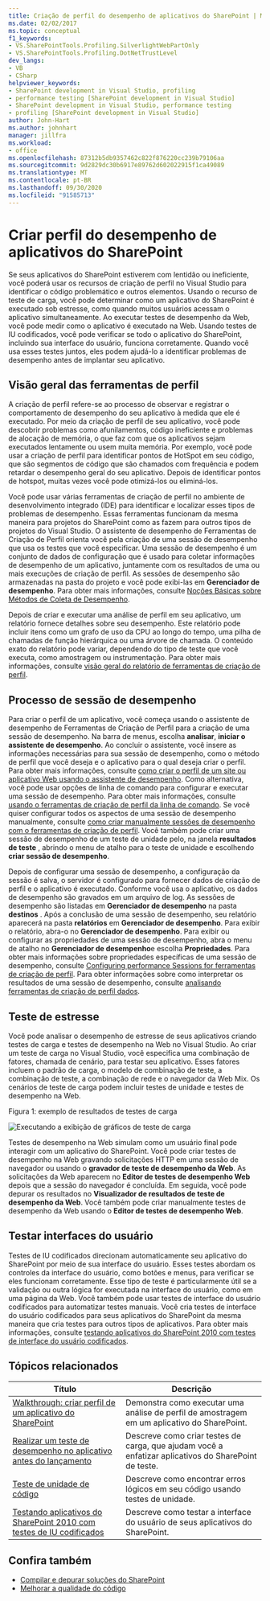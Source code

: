 ```yaml
---
title: Criação de perfil do desempenho de aplicativos do SharePoint | Microsoft Docs
ms.date: 02/02/2017
ms.topic: conceptual
f1_keywords:
- VS.SharePointTools.Profiling.SilverlightWebPartOnly
- VS.SharePointTools.Profiling.DotNetTrustLevel
dev_langs:
- VB
- CSharp
helpviewer_keywords:
- SharePoint development in Visual Studio, profiling
- performance testing [SharePoint development in Visual Studio]
- SharePoint development in Visual Studio, performance testing
- profiling [SharePoint development in Visual Studio]
author: John-Hart
ms.author: johnhart
manager: jillfra
ms.workload:
- office
ms.openlocfilehash: 87312b5db9357462c822f876220cc239b79106aa
ms.sourcegitcommit: 9d2829dc30b6917e89762d602022915f1ca49089
ms.translationtype: MT
ms.contentlocale: pt-BR
ms.lasthandoff: 09/30/2020
ms.locfileid: "91585713"
---
```

# <a name="profile-the-performance-of-sharepoint-applications"></a>Criar perfil do desempenho de aplicativos do SharePoint

Se seus aplicativos do SharePoint estiverem com lentidão ou ineficiente, você poderá usar os recursos de criação de perfil no Visual Studio para identificar o código problemático e outros elementos. Usando o recurso de teste de carga, você pode determinar como um aplicativo do SharePoint é executado sob estresse, como quando muitos usuários acessam o aplicativo simultaneamente. Ao executar testes de desempenho da Web, você pode medir como o aplicativo é executado na Web. Usando testes de IU codificados, você pode verificar se todo o aplicativo do SharePoint, incluindo sua interface do usuário, funciona corretamente. Quando você usa esses testes juntos, eles podem ajudá-lo a identificar problemas de desempenho antes de implantar seu aplicativo.

## <a name="profile-tools-overview"></a>Visão geral das ferramentas de perfil

A criação de perfil refere-se ao processo de observar e registrar o comportamento de desempenho do seu aplicativo à medida que ele é executado. Por meio da criação de perfil de seu aplicativo, você pode descobrir problemas como afunilamentos, código ineficiente e problemas de alocação de memória, o que faz com que os aplicativos sejam executados lentamente ou usem muita memória. Por exemplo, você pode usar a criação de perfil para identificar pontos de HotSpot em seu código, que são segmentos de código que são chamados com frequência e podem retardar o desempenho geral do seu aplicativo. Depois de identificar pontos de hotspot, muitas vezes você pode otimizá-los ou eliminá-los.

Você pode usar várias ferramentas de criação de perfil no ambiente de desenvolvimento integrado (IDE) para identificar e localizar esses tipos de problemas de desempenho. Essas ferramentas funcionam da mesma maneira para projetos do SharePoint como as fazem para outros tipos de projetos do Visual Studio. O assistente de desempenho de Ferramentas de Criação de Perfil orienta você pela criação de uma sessão de desempenho que usa os testes que você especificar. Uma sessão de desempenho é um conjunto de dados de configuração que é usado para coletar informações de desempenho de um aplicativo, juntamente com os resultados de uma ou mais execuções de criação de perfil. As sessões de desempenho são armazenadas na pasta do projeto e você pode exibi-las em **Gerenciador de desempenho**. Para obter mais informações, consulte [Noções Básicas sobre Métodos de Coleta de Desempenho](../profiling/understanding-performance-collection-methods.md).

Depois de criar e executar uma análise de perfil em seu aplicativo, um relatório fornece detalhes sobre seu desempenho. Este relatório pode incluir itens como um grafo de uso da CPU ao longo do tempo, uma pilha de chamadas de função hierárquica ou uma árvore de chamada. O conteúdo exato do relatório pode variar, dependendo do tipo de teste que você executa, como amostragem ou instrumentação. Para obter mais informações, consulte [visão geral do relatório de ferramentas de criação de perfil](../profiling/performance-report-overview.md).

## <a name="performance-session-process"></a>Processo de sessão de desempenho

Para criar o perfil de um aplicativo, você começa usando o assistente de desempenho de Ferramentas de Criação de Perfil para a criação de uma sessão de desempenho. Na barra de menus, escolha **analisar**, **iniciar o assistente de desempenho**. Ao concluir o assistente, você insere as informações necessárias para sua sessão de desempenho, como o método de perfil que você deseja e o aplicativo para o qual deseja criar o perfil. Para obter mais informações, consulte [como criar o perfil de um site ou aplicativo Web usando o assistente de desempenho](../profiling/how-to-collect-performance-data-for-a-web-site.md). Como alternativa, você pode usar opções de linha de comando para configurar e executar uma sessão de desempenho. Para obter mais informações, consulte [usando o ferramentas de criação de perfil da linha de comando](../profiling/using-the-profiling-tools-from-the-command-line.md). Se você quiser configurar todos os aspectos de uma sessão de desempenho manualmente, consulte [como criar manualmente sessões de desempenho com o ferramentas de criação de perfil](../profiling/how-to-manually-create-performance-sessions.md). Você também pode criar uma sessão de desempenho de um teste de unidade pelo, na janela **resultados de teste** , abrindo o menu de atalho para o teste de unidade e escolhendo **criar sessão de desempenho**.

Depois de configurar uma sessão de desempenho, a configuração da sessão é salva, o servidor é configurado para fornecer dados de criação de perfil e o aplicativo é executado. Conforme você usa o aplicativo, os dados de desempenho são gravados em um arquivo de log. As sessões de desempenho são listadas em **Gerenciador de desempenho** na pasta **destinos** . Após a conclusão de uma sessão de desempenho, seu relatório aparecerá na pasta **relatórios** em **Gerenciador de desempenho**. Para exibir o relatório, abra-o no **Gerenciador de desempenho**. Para exibir ou configurar as propriedades de uma sessão de desempenho, abra o menu de atalho no **Gerenciador de desempenho**e escolha **Propriedades**. Para obter mais informações sobre propriedades específicas de uma sessão de desempenho, consulte [Configuring performance Sessions for ferramentas de criação de perfil](../profiling/configuring-performance-sessions.md). Para obter informações sobre como interpretar os resultados de uma sessão de desempenho, consulte [analisando ferramentas de criação de perfil dados](../profiling/analyzing-performance-tools-data.md).

## <a name="stress-test"></a>Teste de estresse

Você pode analisar o desempenho de estresse de seus aplicativos criando testes de carga e testes de desempenho na Web no Visual Studio. Ao criar um teste de carga no Visual Studio, você especifica uma combinação de fatores, chamada de cenário, para testar seu aplicativo. Esses fatores incluem o padrão de carga, o modelo de combinação de teste, a combinação de teste, a combinação de rede e o navegador da Web Mix. Os cenários de teste de carga podem incluir testes de unidade e testes de desempenho na Web.

Figura 1: exemplo de resultados de testes de carga

![Executando a exibição de gráficos de teste de carga](../sharepoint/media/load-webgraphs.png "Executando a exibição de gráficos de teste de carga")

Testes de desempenho na Web simulam como um usuário final pode interagir com um aplicativo do SharePoint. Você pode criar testes de desempenho na Web gravando solicitações HTTP em uma sessão de navegador ou usando o **gravador de teste de desempenho da Web**. As solicitações da Web aparecem no **Editor de testes de desempenho Web** depois que a sessão do navegador é concluída. Em seguida, você pode depurar os resultados no **Visualizador de resultados de teste de desempenho da Web**. Você também pode criar manualmente testes de desempenho da Web usando o **Editor de testes de desempenho Web**.

## <a name="test-user-interfaces"></a>Testar interfaces do usuário

Testes de IU codificados direcionam automaticamente seu aplicativo do SharePoint por meio de sua interface do usuário. Esses testes abordam os controles da interface do usuário, como botões e menus, para verificar se eles funcionam corretamente. Esse tipo de teste é particularmente útil se a validação ou outra lógica for executada na interface do usuário, como em uma página da Web. Você também pode usar testes de interface do usuário codificados para automatizar testes manuais. Você cria testes de interface do usuário codificados para seus aplicativos do SharePoint da mesma maneira que cria testes para outros tipos de aplicativos. Para obter mais informações, consulte [testando aplicativos do SharePoint 2010 com testes de interface do usuário codificados](../vs-2015/test/testing-sharepoint-2010-applications-with-coded-ui-tests.md?view=vs-2015&preserve-view=true).

## <a name="related-topics"></a>Tópicos relacionados

|Título|Descrição|
|-----------|-----------------|
|[Walkthrough: criar perfil de um aplicativo do SharePoint](../sharepoint/walkthrough-profiling-a-sharepoint-application.md)|Demonstra como executar uma análise de perfil de amostragem em um aplicativo do SharePoint.|
|[Realizar um teste de desempenho no aplicativo antes do lançamento](/azure/devops/test/load-test/run-performance-tests-app-before-release?view=vsts&preserve-view=true)|Descreve como criar testes de carga, que ajudam você a enfatizar aplicativos do SharePoint de teste.|
|[Teste de unidade de código](../test/unit-test-your-code.md)|Descreve como encontrar erros lógicos em seu código usando testes de unidade.|
|[Testando aplicativos do SharePoint 2010 com testes de IU codificados](../vs-2015/test/testing-sharepoint-2010-applications-with-coded-ui-tests.md?view=vs-2015&preserve-view=true)|Descreve como testar a interface do usuário de seus aplicativos do SharePoint.|

## <a name="see-also"></a>Confira também

- [Compilar e depurar soluções do SharePoint](../sharepoint/building-and-debugging-sharepoint-solutions.md)
- [Melhorar a qualidade do código](../test/improve-code-quality.md)